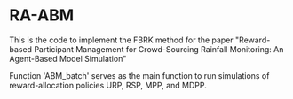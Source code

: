 # RA-ABM
This is the code to implement the FBRK method for the paper "Reward-based Participant Management for Crowd-Sourcing Rainfall Monitoring: An Agent-Based Model Simulation"

Function 'ABM_batch' serves as the main function to run simulations of reward-allocation policies URP, RSP, MPP, and MDPP.
